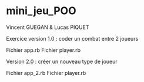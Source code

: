 # mini_jeu_POO


Vincent GUEGAN & Lucas PIQUET



Exercice version 1.0 : coder un combat entre 2 joueurs

Fichier app.rb
Fichier player.rb



Version 2.0 : créer un nouveau type de joueur

Fichier app_2.rb
Fichier player.rb




